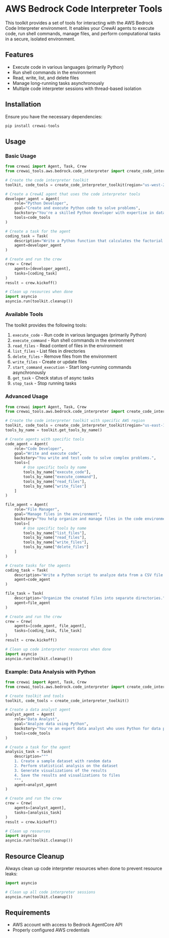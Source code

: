 # AWS Bedrock Code Interpreter Tools

This toolkit provides a set of tools for interacting with the AWS Bedrock Code Interpreter environment. It enables your CrewAI agents to execute code, run shell commands, manage files, and perform computational tasks in a secure, isolated environment.

## Features

- Execute code in various languages (primarily Python)
- Run shell commands in the environment
- Read, write, list, and delete files
- Manage long-running tasks asynchronously
- Multiple code interpreter sessions with thread-based isolation

## Installation

Ensure you have the necessary dependencies:

```bash
pip install crewai-tools
```

## Usage

### Basic Usage

```python
from crewai import Agent, Task, Crew
from crewai_tools.aws.bedrock.code_interpreter import create_code_interpreter_toolkit

# Create the code interpreter toolkit
toolkit, code_tools = create_code_interpreter_toolkit(region="us-west-2")

# Create a CrewAI agent that uses the code interpreter tools
developer_agent = Agent(
    role="Python Developer",
    goal="Create and execute Python code to solve problems",
    backstory="You're a skilled Python developer with expertise in data analysis.",
    tools=code_tools
)

# Create a task for the agent
coding_task = Task(
    description="Write a Python function that calculates the factorial of a number and test it.",
    agent=developer_agent
)

# Create and run the crew
crew = Crew(
    agents=[developer_agent],
    tasks=[coding_task]
)
result = crew.kickoff()

# Clean up resources when done
import asyncio
asyncio.run(toolkit.cleanup())
```

### Available Tools

The toolkit provides the following tools:

1. `execute_code` - Run code in various languages (primarily Python)
2. `execute_command` - Run shell commands in the environment
3. `read_files` - Read content of files in the environment
4. `list_files` - List files in directories
5. `delete_files` - Remove files from the environment
6. `write_files` - Create or update files
7. `start_command_execution` - Start long-running commands asynchronously
8. `get_task` - Check status of async tasks
9. `stop_task` - Stop running tasks

### Advanced Usage

```python
from crewai import Agent, Task, Crew
from crewai_tools.aws.bedrock.code_interpreter import create_code_interpreter_toolkit

# Create the code interpreter toolkit with specific AWS region
toolkit, code_tools = create_code_interpreter_toolkit(region="us-east-1")
tools_by_name = toolkit.get_tools_by_name()

# Create agents with specific tools
code_agent = Agent(
    role="Code Developer",
    goal="Write and execute code",
    backstory="You write and test code to solve complex problems.",
    tools=[
        # Use specific tools by name
        tools_by_name["execute_code"],
        tools_by_name["execute_command"],
        tools_by_name["read_files"],
        tools_by_name["write_files"]
    ]
)

file_agent = Agent(
    role="File Manager",
    goal="Manage files in the environment",
    backstory="You help organize and manage files in the code environment.",
    tools=[
        # Use specific tools by name
        tools_by_name["list_files"],
        tools_by_name["read_files"],
        tools_by_name["write_files"],
        tools_by_name["delete_files"]
    ]
)

# Create tasks for the agents
coding_task = Task(
    description="Write a Python script to analyze data from a CSV file.",
    agent=code_agent
)

file_task = Task(
    description="Organize the created files into separate directories.",
    agent=file_agent
)

# Create and run the crew
crew = Crew(
    agents=[code_agent, file_agent],
    tasks=[coding_task, file_task]
)
result = crew.kickoff()

# Clean up code interpreter resources when done
import asyncio
asyncio.run(toolkit.cleanup())
```

### Example: Data Analysis with Python

```python
from crewai import Agent, Task, Crew
from crewai_tools.aws.bedrock.code_interpreter import create_code_interpreter_toolkit

# Create toolkit and tools
toolkit, code_tools = create_code_interpreter_toolkit()

# Create a data analyst agent
analyst_agent = Agent(
    role="Data Analyst",
    goal="Analyze data using Python",
    backstory="You're an expert data analyst who uses Python for data processing.",
    tools=code_tools
)

# Create a task for the agent
analysis_task = Task(
    description="""
    1. Create a sample dataset with random data
    2. Perform statistical analysis on the dataset
    3. Generate visualizations of the results
    4. Save the results and visualizations to files
    """,
    agent=analyst_agent
)

# Create and run the crew
crew = Crew(
    agents=[analyst_agent],
    tasks=[analysis_task]
)
result = crew.kickoff()

# Clean up resources
import asyncio
asyncio.run(toolkit.cleanup())
```

## Resource Cleanup

Always clean up code interpreter resources when done to prevent resource leaks:

```python
import asyncio

# Clean up all code interpreter sessions
asyncio.run(toolkit.cleanup())
```

## Requirements

- AWS account with access to Bedrock AgentCore API
- Properly configured AWS credentials